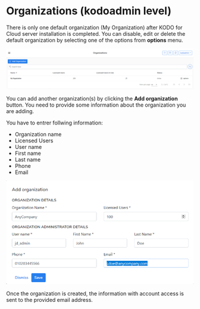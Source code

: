 # Organizations \(kodoadmin level\)

There is only one default organization \(My Organization\) after KODO for Cloud server installation is completed. You can disable, edit or delete the default organization by selecting one of the options from **options** menu.

![](../.gitbook/assets/kodo-cloud-administration-organizations01%20%281%29.png)

 You can add another organization\(s\) by clicking the **Add organization** button. You need to provide some information about the organization you are adding.

You have to entrer follwing information:

* Organization name
* Licensed Users
* User name
* First name
* Last name
* Phone
* Email

![](../.gitbook/assets/kodo-cloud-administration-organizations03.png)

Once the organization is created, the information with account access is sent to the provided email address.



